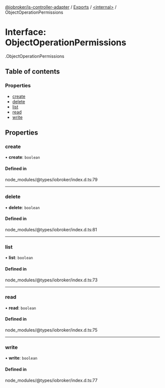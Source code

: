 [@iobroker/js-controller-adapter](../README.md) / [Exports](../modules.md) / [<internal\>](../modules/internal_.md) / ObjectOperationPermissions

# Interface: ObjectOperationPermissions

[<internal>](../modules/internal_.md).ObjectOperationPermissions

## Table of contents

### Properties

- [create](internal_.ObjectOperationPermissions.md#create)
- [delete](internal_.ObjectOperationPermissions.md#delete)
- [list](internal_.ObjectOperationPermissions.md#list)
- [read](internal_.ObjectOperationPermissions.md#read)
- [write](internal_.ObjectOperationPermissions.md#write)

## Properties

### create

• **create**: `boolean`

#### Defined in

node_modules/@types/iobroker/index.d.ts:79

___

### delete

• **delete**: `boolean`

#### Defined in

node_modules/@types/iobroker/index.d.ts:81

___

### list

• **list**: `boolean`

#### Defined in

node_modules/@types/iobroker/index.d.ts:73

___

### read

• **read**: `boolean`

#### Defined in

node_modules/@types/iobroker/index.d.ts:75

___

### write

• **write**: `boolean`

#### Defined in

node_modules/@types/iobroker/index.d.ts:77
